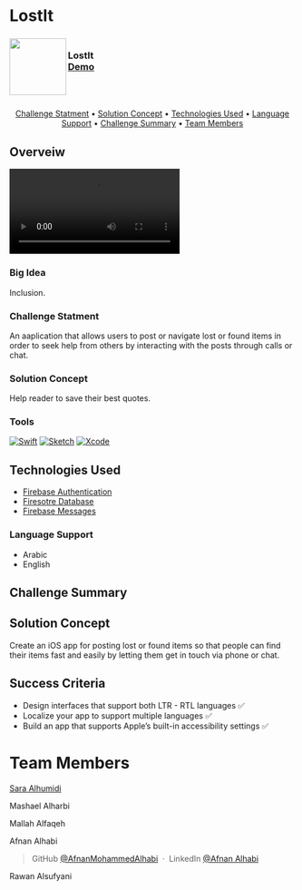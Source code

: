 # LostIt


<!-- PROJECT LOGO -->
<div>
<h3><img align="left" width="100" height="100" src="https://user-images.githubusercontent.com/116797266/221581151-31cdb33f-3d0d-4f78-8418-59b48c320cd0.png"> <br/> LostIt <br/>
<a href="https://drive.google.com/file/d/17os234X0wGAKJv9EsTMShAjxAddViP4r/view">Demo</a> <br/> </h3>   
 </div>   
 <br>
   


  <br>

<p align="center">
  <a href="#Challenge-Statment">Challenge Statment</a> •
  <a href="#Solution-Concept">Solution Concept</a> •
  <a href="#Technologies-Used">Technologies Used</a> •
  <a href="#Language-support">Language Support</a> •
  <a href="#rChallenge-Summary">Challenge Summary</a> •
  <a href="#Team-Members">Team Members</a>
</p>


## Overveiw

<video src="https://drive.google.com/file/d/1R_8viUhr6585lg09vtSf8HoRD42C1-dH/view" controls="controls" style="max-width: 730px;">
</video>

### Big Idea
Inclusion.

### Challenge Statment
An aaplication that allows users to post or navigate lost or found items in order to seek help from others by interacting with the posts through calls or chat.

### Solution Concept
Help reader to save their best quotes.


### Tools
[![Swift][Swift-img]][Swift-url]   [![Sketch][Sketch-img]][Sketch-url]   [![Xcode][Xcode-img]][Xcode-url]



## Technologies Used
- [Firebase Authentication](https://firebase.google.com/docs/auth)
- [Firesotre Database](https://firebase.google.com/docs/firestore/quickstart)
- [Firebase Messages](https://firebase.google.com/docs/cloud-messaging)



### Language Support
- Arabic
- English



## Challenge Summary


## Solution Concept
Create an iOS app for posting lost or found items so that people can find their items fast and easily by letting them get in touch via phone or chat.

## Success Criteria
- Design interfaces that support both LTR - RTL languages ✅
- Localize your app to support multiple languages ✅
- Build an app that supports Apple’s built-in accessibility settings ✅

<!-- MARKDOWN LINKS & IMAGES -->
<!-- https://www.markdownguide.org/basic-syntax/#reference-style-links -->
[Swift-img]: https://img.shields.io/badge/-Swift-green
[Swift-url]: https://developer.apple.com/swift/

[Sketch-img]: https://img.shields.io/badge/-Sketch-orange
[Sketch-url]: https://www.sketch.com

[Xcode-img]: https://img.shields.io/badge/-Xcode-blue
[Xcode-url]: https://developer.apple.com/xcode/


# Team Members


<a href="https://www.linkedin.com/in/sara-a-mohammed101/">Sara Alhumidi</a> 

Mashael Alharbi

Mallah Alfaqeh

Afnan Alhabi 
> GitHub [@AfnanMohammedAlhabi](https://github.com/AfnanMohammedAlhabi) &nbsp;&middot;&nbsp;
> LinkedIn [@Afnan Alhabi](https://www.linkedin.com/in/afnan-alhabi-ab99b622a/)

Rawan Alsufyani

